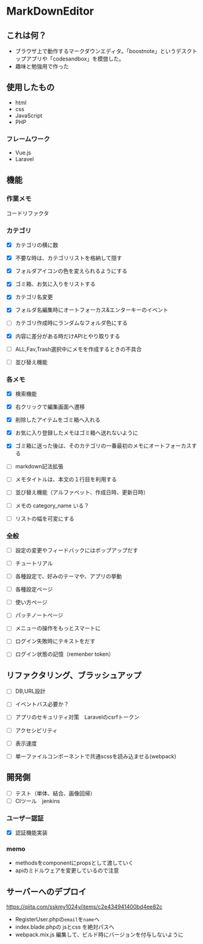 # MarkDownEditor

## これは何？
- ブラウザ上で動作するマークダウンエディタ。「boostnote」というデスクトップアプリや「codesandbox」を模倣した。
- 趣味と勉強用で作った

## 使用したもの
- html
- css
- JavaScript
- PHP

### フレームワーク
- Vue.js
- Laravel

## 機能
### 作業メモ
コードリファクタ

### カテゴリ
- [x] カテゴリの横に数
- [x] 不要な時は、カテゴリリストを格納して隠す
- [x] フォルダアイコンの色を変えられるようにする
- [x] ゴミ箱、お気に入りをリストする
- [x] カテゴリ名変更

- [x] フォルダ名編集時にオートフォーカス&エンターキーのイベント
- [ ] カテゴリ作成時にランダムなフォルダ色にする
- [x] 内容に差分がある時だけAPIとやり取りする
- [ ] ALL,Fav,Trash選択中にメモを作成するときの不具合
- [ ] 並び替え機能


### 各メモ
- [x] 検索機能
- [x] 右クリックで編集画面へ遷移
- [x] 削除したアイテムをゴミ箱へ入れる
- [x] お気に入り登録したメモはゴミ箱へ送れないように
- [x] ゴミ箱に送った後は、そのカテゴリの一番最初のメモにオートフォーカスする

- [ ] markdown記法拡張
- [ ] メモタイトルは、本文の１行目を利用する
- [ ] 並び替え機能（アルファベット、作成日時、更新日時）
- [ ] メモの category_name いる？
- [ ] リストの幅を可変にする




### 全般
- [ ] 設定の変更やフィードバックにはポップアップだす
- [ ] チュートリアル
- [ ] 各種設定で、好みのテーマや、アプリの挙動
- [ ] 各種設定ページ
- [ ] 使い方ページ
- [ ] パッチノートページ
- [ ] メニューの操作をもっとスマートに
- [ ] ログイン失敗時にテキストをだす
- [ ] ログイン状態の記憶（remenber token）


## リファクタリング、ブラッシュアップ
- [ ] DB,URL設計
- [ ] イベントバス必要か？
- [ ] アプリのセキュリティ対策　Laravelのcsrfトークン
- [ ] アクセシビリティ
- [ ] 表示速度
- [ ] 単一ファイルコンポーネントで共通scssを読み込ませる(webpack)


## 開発側
- [ ] テスト（単体、結合、画像回帰）
- [ ] CIツール　jenkins

### ユーザー認証
- [x] 認証機能実装

### memo
- methodsをcomponentにpropsとして渡していく
- apiのミドルウェアを変更しているので注意


## サーバーへのデプロイ
https://qiita.com/sskmy1024y/items/c2e434941400bd4ee82c

- RegisterUser.phpの`email`を`name`へ
- index.blade.phpの jsとcss を絶対パスへ
- webpack.mix.js 編集して、ビルド時にバージョンを付与しないように
